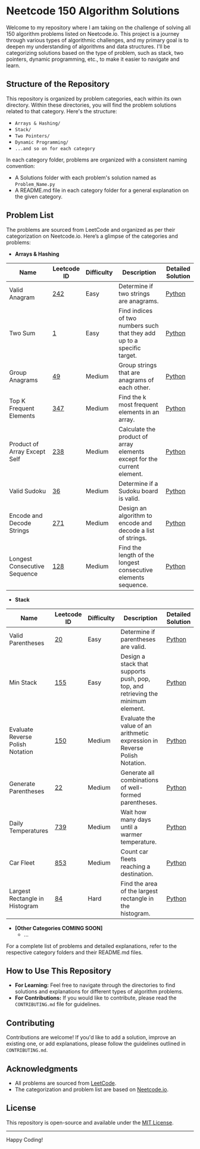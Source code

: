# Neetcode 150 Algorithm Solutions

Welcome to my repository where I am taking on the challenge of solving all 150 algorithm problems listed on Neetcode.io. This project is a journey through various types of algorithmic challenges, and my primary goal is to deepen my understanding of algorithms and data structures. I'll be categorizing solutions based on the type of problem, such as stack, two pointers, dynamic programming, etc., to make it easier to navigate and learn.

## Structure of the Repository

This repository is organized by problem categories, each within its own directory. Within these directories, you will find the problem solutions related to that category. Here's the structure:

- `Arrays & Hashing/`
- `Stack/`
- `Two Pointers/`
- `Dynamic Programming/`
- `...and so on for each category`

In each category folder, problems are organized with a consistent naming convention:

- A Solutions folder with each problem's solution named as `Problem_Name.py`
- A README.md file in each category folder for a general explanation on the given category.

## Problem List

The problems are sourced from LeetCode and organized as per their categorization on Neetcode.io. Here’s a glimpse of the categories and problems:

- **Arrays & Hashing**

|Name|Leetcode ID|Difficulty|Description|Detailed Solution|
|---|---|---|---|---|
|Valid Anagram|[242](https://leetcode.com/problems/valid-anagram/description/)|Easy|Determine if two strings are anagrams.|[Python](/Arrays%20%26%20Hashing/Solutions/Valid%20Anagram.py)|
|Two Sum|[1](https://leetcode.com/problems/two-sum/description/)|Easy|Find indices of two numbers such that they add up to a specific target.|[Python](/Arrays%20%26%20Hashing/Solutions/Two%20Sum.py)|
|Group Anagrams|[49](https://leetcode.com/problems/group-anagrams/description/)|Medium|Group strings that are anagrams of each other.|[Python](/Arrays%20%26%20Hashing/Solutions/Group%20Anagrams.py)|
|Top K Frequent Elements|[347](https://leetcode.com/problems/top-k-frequent-elements/description/)|Medium|Find the k most frequent elements in an array.|[Python](/Arrays%20%26%20Hashing/Solutions/Top%20K%20Frequent%20Elements.py)|
|Product of Array Except Self|[238](https://leetcode.com/problems/product-of-array-except-self/description/)|Medium|Calculate the product of array elements except for the current element.|[Python](/Arrays%20%26%20Hashing/Solutions/Product%20of%20Array%20Except%20Self.py)|
|Valid Sudoku|[36](https://leetcode.com/problems/valid-sudoku/description/)|Medium|Determine if a Sudoku board is valid.|[Python](/Arrays%20%26%20Hashing/Solutions/Valid%20Sudoku.py)|
|Encode and Decode Strings|[271](https://leetcode.com/problems/encode-and-decode-strings/description/)|Medium|Design an algorithm to encode and decode a list of strings.|[Python](/Arrays%20%26%20Hashing/Solutions/Encode%20and%20Decode%20Strings.py)|
|Longest Consecutive Sequence|[128](https://leetcode.com/problems/longest-consecutive-sequence/description/)|Medium|Find the length of the longest consecutive elements sequence.|[Python](/Arrays%20%26%20Hashing/Solutions/Longest%20Consecutive%20Sequence.py)|

- **Stack**

|Name|Leetcode ID|Difficulty|Description|Detailed Solution|
|---|---|---|---|---|
|Valid Parentheses|[20](https://leetcode.com/problems/valid-parentheses/description/)|Easy|Determine if parentheses are valid.|[Python](/Stack/Solutions/Valid%20Parentheses.py)|
|Min Stack|[155](https://leetcode.com/problems/min-stack/description/)|Easy|Design a stack that supports push, pop, top, and retrieving the minimum element.|[Python](/Stack/Solutions/Min%20Stack.py)|
|Evaluate Reverse Polish Notation|[150](https://leetcode.com/problems/evaluate-reverse-polish-notation/description/)|Medium|Evaluate the value of an arithmetic expression in Reverse Polish Notation.|[Python](/Stack/Solutions/Evaluate%20Reverse%20Polish%20Notation.py)|
|Generate Parentheses|[22](https://leetcode.com/problems/generate-parentheses/description/)|Medium|Generate all combinations of well-formed parentheses.|[Python](/Stack/Solutions/Generate%20Parentheses.py)|
|Daily Temperatures|[739](https://leetcode.com/problems/daily-temperatures/description/)|Medium|Wait how many days until a warmer temperature.|[Python](/Stack/Solutions/Daily%20Temperatures.py)|
|Car Fleet|[853](https://leetcode.com/problems/car-fleet/description/)|Medium|Count car fleets reaching a destination.|[Python](/Stack/Solutions/Car%20Fleet.py)|
|Largest Rectangle in Histogram|[84](https://leetcode.com/problems/largest-rectangle-in-histogram/description/)|Hard|Find the area of the largest rectangle in the histogram.|[Python](/Stack/Solutions/Largest%20Rectangle%20In%20Histogram.py)|


- **[Other Categories COMING SOON]**
  - ...

For a complete list of problems and detailed explanations, refer to the respective category folders and their README.md files.


## How to Use This Repository

- **For Learning:** Feel free to navigate through the directories to find solutions and explanations for different types of algorithm problems.
- **For Contributions:** If you would like to contribute, please read the `CONTRIBUTING.md` file for guidelines.

## Contributing

Contributions are welcome! If you'd like to add a solution, improve an existing one, or add explanations, please follow the guidelines outlined in `CONTRIBUTING.md`.

## Acknowledgments

- All problems are sourced from [LeetCode](https://leetcode.com/).
- The categorization and problem list are based on [Neetcode.io](https://neetcode.io/).

## License

This repository is open-source and available under the [MIT License](LICENSE.md).

---

Happy Coding!
